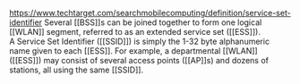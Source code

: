 https://www.techtarget.com/searchmobilecomputing/definition/service-set-identifier
Several [[BSS]]s can be joined together to form one logical [[WLAN]] segment, referred to as an extended service set ([[ESS]]). 
\
A Service Set Identifier ([[SSID]]) is simply the 1-32 byte alphanumeric name given to each [[ESS]]. For example, a departmental [[WLAN]] ([[ESS]]) may consist of several access points ([[AP]]s) and dozens of stations, all using the same [[SSID]].
